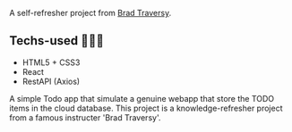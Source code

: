 A self-refresher project from [Brad Traversy](https://www.youtube.com/watch?v=sBws8MSXN7A).

## Techs-used 📗📘📙

- HTML5 + CSS3
- React
- RestAPI (Axios)

A simple Todo app that simulate a genuine webapp that store the TODO items in the cloud database. This project is a knowledge-refresher project from a famous instructer 'Brad Traversy'.
